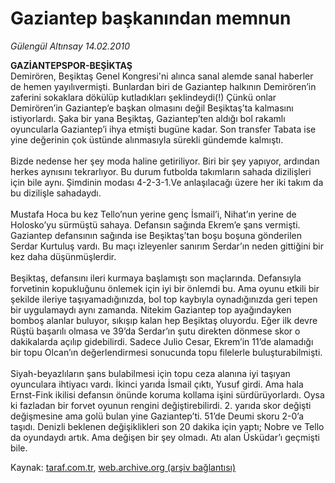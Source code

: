 # Gaziantep başkanından memnun

*Gülengül Altınsay 14.02.2010*

<div class="yazi"><b>GAZİANTEPSPOR-BEŞİKTAŞ</b> <br/>Demirören, Beşiktaş Genel Kongresi'ni alınca sanal alemde sanal haberler de hemen yayılıvermişti. Bunlardan biri de Gaziantep halkının Demirören’in zaferini sokaklara dökülüp kutladıkları şeklindeydi(!) Çünkü onlar Demirören’in Gaziantep’e başkan olmasını değil Beşiktaş’ta kalmasını istiyorlardı. Şaka bir yana Beşiktaş, Gaziantep’ten aldığı bol rakamlı oyuncularla Gaziantep’i ihya etmişti bugüne kadar. Son transfer Tabata ise yine değerinin çok üstünde alınmasıyla sürekli gündemde kalmıştı. <br/><br/>Bizde nedense her şey moda haline getiriliyor. Biri bir şey yapıyor, ardından herkes aynısını tekrarlıyor. Bu durum futbolda takımların sahada dizilişleri için bile aynı. Şimdinin modası 4-2-3-1.Ve anlaşılacağı üzere her iki takım da bu dizilişle sahadaydı. <br/><br/>Mustafa Hoca bu kez Tello’nun yerine genç İsmail’i, Nihat’ın yerine de Holosko’yu sürmüştü sahaya. Defansın sağında Ekrem’e şans vermişti. Gaziantep defansının sağında ise Beşiktaş’tan boşu boşuna gönderilen Serdar Kurtuluş vardı. Bu maçı izleyenler sanırım Serdar’ın neden gittiğini bir kez daha düşünmüşlerdir. <br/><br/>Beşiktaş, defansını ileri kurmaya başlamıştı son maçlarında. Defansıyla forvetinin kopukluğunu önlemek için iyi bir önlemdi bu. Ama oyunu etkili bir şekilde ileriye taşıyamadığınızda, bol top kaybıyla oynadığınızda geri tepen bir uygulamaydı aynı zamanda. Nitekim Gaziantep top ayağındayken bomboş alanlar buluyor, sıkışıp kalan hep Beşiktaş oluyordu. Eğer ilk devre Rüştü başarılı olmasa ve 39’da Serdar’ın şutu direkten dönmese skor o dakikalarda açılıp gidebilirdi. Sadece Julio Cesar, Ekrem’in 11’de alamadığı bir topu Olcan’ın değerlendirmesi sonucunda topu filelerle buluşturabilmişti.<br/><br/>Siyah-beyazlıların şans bulabilmesi için topu ceza alanına iyi taşıyan oyunculara ihtiyacı vardı. İkinci yarıda İsmail çıktı, Yusuf girdi. Ama hala Ernst-Fink ikilisi defansın önünde koruma kollama işini sürdürüyorlardı. Oysa ki fazladan bir forvet oyunun rengini değiştirebilirdi. 2. yarıda skor değişti değişmesine ama golü bulan yine Gaziantep’ti. 51’de Deumi skoru 2-0’a taşıdı. Denizli beklenen değişiklikleri son 20 dakika için yaptı; Nobre ve Tello da oyundaydı artık. Ama değişen bir şey olmadı. Atı alan Üsküdar’ı geçmişti bile.</div>

Kaynak: [taraf.com.tr](http://www.taraf.com.tr:80/makale/10027.htm), [web.archive.org (arşiv bağlantısı)](http://web.archive.org/web/20100429033050/http://www.taraf.com.tr:80/makale/10027.htm)
